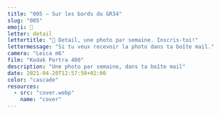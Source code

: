 ```yaml
---
title: "005 — Sur les bords du GR34"
slug: "005"
emoji: 👀
letter: detail
lettertitle: "👀 Detail, une photo par semaine. Inscris-toi!"
lettermessage: "Si tu veux recevoir la photo dans ta boîte mail."
camera: "Leica m6"
film: "Kodak Portra 400"
description: "Une photo par semaine, dans ta boîte mail"
date: 2021-04-20T12:57:50+02:00
color: "cascade"
resources:
  - src: "cover.webp"
    name: "cover"
---
```

